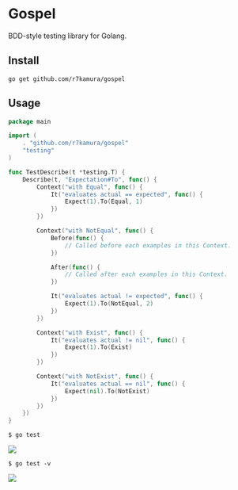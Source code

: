 # Gospel
BDD-style testing library for Golang.

## Install
```
go get github.com/r7kamura/gospel
```

## Usage
```go
package main

import (
	. "github.com/r7kamura/gospel"
	"testing"
)

func TestDescribe(t *testing.T) {
	Describe(t, "Expectation#To", func() {
		Context("with Equal", func() {
			It("evaluates actual == expected", func() {
				Expect(1).To(Equal, 1)
			})
		})

		Context("with NotEqual", func() {
			Before(func() {
				// Called before each examples in this Context.
			})

			After(func() {
				// Called after each examples in this Context.
			})

			It("evaluates actual != expected", func() {
				Expect(1).To(NotEqual, 2)
			})
		})

		Context("with Exist", func() {
			It("evaluates actual != nil", func() {
				Expect(1).To(Exist)
			})
		})

		Context("with NotExist", func() {
			It("evaluates actual == nil", func() {
				Expect(nil).To(NotExist)
			})
		})
	})
}
```

```
$ go test
```

![](http://dl.dropboxusercontent.com//u/5978869/image/20131003_083821.png)

```
$ go test -v
```

![](http://dl.dropboxusercontent.com//u/5978869/image/20131006_224123.png)
